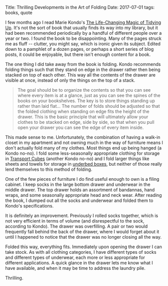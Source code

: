 Title: Thrilling Developments in the Art of Folding
Date: 2017-07-01
tags: books, quote

I few months ago I read Marie Kondo's [The Life-Changing Magic of Tidying Up](https://www.amazon.com/dp/1607747308/). It's not the sort of book that usually finds its way into my library, but it had been recommended periodically by a handful of different people over a year or two. I found the book to be disappointing. Many of the pages struck me as fluff -- clutter, you might say, which is ironic given its subject. Edited down to a pamphlet of a dozen pages, or perhaps a short series of blog posts, it could be enjoyable, but there isn't enough content for a book.

The one thing I did take away from the book is folding. Kondo recommends folding things such that they stand on edge in the drawer rather then being stacked on top of each other. This way all the contents of the drawer are visible at once, instead of only the things on the top of a stack.

> The goal should be to organize the contents so that you can see where every item is at a glance, just as you can see the spines of the books on your bookshelves. The key is to store things standing up rather than laid flat... The number of folds should be adjusted so that the folded clothing when standing on edge fits the height of the drawer. This is the basic principle that will ultimately allow your clothes to be stacked on edge, side by side, so that when you pull open your drawer you can see the edge of every item inside.

This made sense to me. Unfortunately, the combination of having a walk-in closet in my apartment and not owning much in the way of furniture means I don't actually fold many of my clothes. Most things end up being hanged (a Kondo no-no). I fold some less-seasonally appropriate clothing for storage in [Transport Cubes](http://store.tripleaughtdesign.com/Transport-Cube-Viewport) (another Kondo no-no) and I fold larger things like sheets and towels for storage in [underbed boxes](http://www.irisusainc.com/p-602-ss-ub.aspx), but neither of those really lend themselves to this method of folding.

One of the few pieces of furniture I do find useful enough to own is a filing cabinet. I keep socks in the large bottom drawer and underwear in the middle drawer. The top drawer holds an assortment of bandannas, hand wraps, and some seasonally appropriate head and neck wear. After reading the book, I dumped out all the socks and underwear and folded them to Kondo's specifications.

It is definitely an improvement. Previously I rolled socks together, which is not very efficient in terms of volume (and disrespectful to the sock, according to Kondo). The drawer was overfilling. A pair or two would frequently fall behind the back of the drawer, where I would forget about it until I happened to notice that the drawer was no longer closing all the way.

Folded this way, everything fits. Immediately upon opening the drawer I can take stock. As with all clothing categories, I have different types of socks and different types of underwear, each more or less appropriate for different applications. A quick glance in the drawer lets me know what I have available, and when it may be time to address the laundry pile.

Thrilling.

